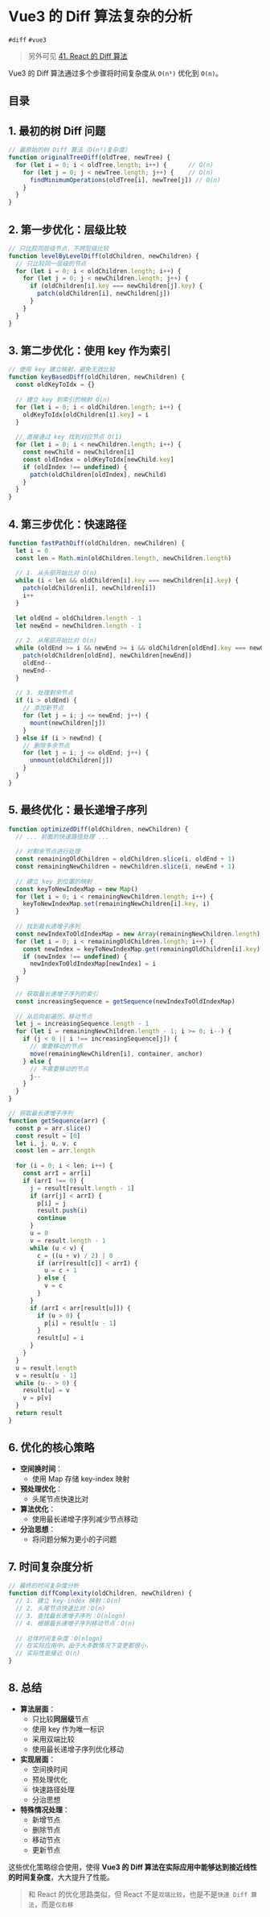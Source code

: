 
# Vue3 的 Diff 算法复杂的分析

`#diff` `#vue3` 

>  另外可见 [41. React 的 Diff 算法](/post/xnovmtPU.html)

Vue3 的 Diff 算法通过多个步骤将时间复杂度从 `O(n³)` 优化到 `O(n)`。


## 目录
<!-- toc -->
 ## 1. **最初的树 Diff 问题** 

```js
// 最原始的树 Diff 算法（O(n³)复杂度）
function originalTreeDiff(oldTree, newTree) {
  for (let i = 0; i < oldTree.length; i++) {      // O(n)
    for (let j = 0; j < newTree.length; j++) {    // O(n)
      findMinimumOperations(oldTree[i], newTree[j]) // O(n)
    }
  }
}
```

## 2. **第一步优化：层级比较**

```js
// 只比较同层级节点，不跨层级比较
function levelByLevelDiff(oldChildren, newChildren) {
  // 只比较同一层级的节点
  for (let i = 0; i < oldChildren.length; i++) {
    for (let j = 0; j < newChildren.length; j++) {
      if (oldChildren[i].key === newChildren[j].key) {
        patch(oldChildren[i], newChildren[j])
      }
    }
  }
}
```

## 3. **第二步优化：使用 key 作为索引**

```js
// 使用 key 建立映射，避免无效比较
function keyBasedDiff(oldChildren, newChildren) {
  const oldKeyToIdx = {}
  
  // 建立 key 到索引的映射 O(n)
  for (let i = 0; i < oldChildren.length; i++) {
    oldKeyToIdx[oldChildren[i].key] = i
  }
  
  // 直接通过 key 找到对应节点 O(1)
  for (let i = 0; i < newChildren.length; i++) {
    const newChild = newChildren[i]
    const oldIndex = oldKeyToIdx[newChild.key]
    if (oldIndex !== undefined) {
      patch(oldChildren[oldIndex], newChild)
    }
  }
}
```

## 4. **第三步优化：快速路径**

```js
function fastPathDiff(oldChildren, newChildren) {
  let i = 0
  const len = Math.min(oldChildren.length, newChildren.length)
  
  // 1. 从头部开始比对 O(n)
  while (i < len && oldChildren[i].key === newChildren[i].key) {
    patch(oldChildren[i], newChildren[i])
    i++
  }
  
  let oldEnd = oldChildren.length - 1
  let newEnd = newChildren.length - 1
  
  // 2. 从尾部开始比对 O(n)
  while (oldEnd >= i && newEnd >= i && oldChildren[oldEnd].key === newChildren[newEnd].key) {
    patch(oldChildren[oldEnd], newChildren[newEnd])
    oldEnd--
    newEnd--
  }
  
  // 3. 处理剩余节点
  if (i > oldEnd) {
    // 添加新节点
    for (let j = i; j <= newEnd; j++) {
      mount(newChildren[j])
    }
  } else if (i > newEnd) {
    // 删除多余节点
    for (let j = i; j <= oldEnd; j++) {
      unmount(oldChildren[j])
    }
  }
}
```

## 5. **最终优化：最长递增子序列**

```js
function optimizedDiff(oldChildren, newChildren) {
  // ... 前面的快速路径处理 ...
  
  // 对剩余节点进行处理
  const remainingOldChildren = oldChildren.slice(i, oldEnd + 1)
  const remainingNewChildren = newChildren.slice(i, newEnd + 1)
  
  // 建立 key 到位置的映射
  const keyToNewIndexMap = new Map()
  for (let i = 0; i < remainingNewChildren.length; i++) {
    keyToNewIndexMap.set(remainingNewChildren[i].key, i)
  }
  
  // 找到最长递增子序列
  const newIndexToOldIndexMap = new Array(remainingNewChildren.length)
  for (let i = 0; i < remainingOldChildren.length; i++) {
    const newIndex = keyToNewIndexMap.get(remainingOldChildren[i].key)
    if (newIndex !== undefined) {
      newIndexToOldIndexMap[newIndex] = i
    }
  }
  
  // 获取最长递增子序列的索引
  const increasingSequence = getSequence(newIndexToOldIndexMap)
  
  // 从后向前遍历，移动节点
  let j = increasingSequence.length - 1
  for (let i = remainingNewChildren.length - 1; i >= 0; i--) {
    if (j < 0 || i !== increasingSequence[j]) {
      // 需要移动的节点
      move(remainingNewChildren[i], container, anchor)
    } else {
      // 不需要移动的节点
      j--
    }
  }
}

// 获取最长递增子序列
function getSequence(arr) {
  const p = arr.slice()
  const result = [0]
  let i, j, u, v, c
  const len = arr.length
  
  for (i = 0; i < len; i++) {
    const arrI = arr[i]
    if (arrI !== 0) {
      j = result[result.length - 1]
      if (arr[j] < arrI) {
        p[i] = j
        result.push(i)
        continue
      }
      u = 0
      v = result.length - 1
      while (u < v) {
        c = ((u + v) / 2) | 0
        if (arr[result[c]] < arrI) {
          u = c + 1
        } else {
          v = c
        }
      }
      if (arrI < arr[result[u]]) {
        if (u > 0) {
          p[i] = result[u - 1]
        }
        result[u] = i
      }
    }
  }
  u = result.length
  v = result[u - 1]
  while (u-- > 0) {
    result[u] = v
    v = p[v]
  }
  return result
}
```

## 6. **优化的核心策略**

- **空间换时间**：
	- 使用 Map 存储 key-index 映射
- **预处理优化**：
	- 头尾节点快速比对
- **算法优化**：
	- 使用最长递增子序列减少节点移动
- **分治思想**：
	- 将问题分解为更小的子问题

## 7. **时间复杂度分析**

```js
// 最终的时间复杂度分析
function diffComplexity(oldChildren, newChildren) {
  // 1. 建立 key-index 映射：O(n)
  // 2. 头尾节点快速比对：O(n)
  // 3. 查找最长递增子序列：O(nlogn)
  // 4. 根据最长递增子序列移动节点：O(n)
  
  // 总体时间复杂度：O(nlogn)
  // 在实际应用中，由于大多数情况下变更都很小，
  // 实际性能接近 O(n)
}
```

## 8. 总结

- **算法层面**：
	- 只比较**同层级**节点
	- 使用 key 作为唯一标识
	- 采用双端比较
	- 使用最长递增子序列优化移动
- **实现层面**：
	- 空间换时间
	- 预处理优化
	- 快速路径处理
	- 分治思想
- **特殊情况处理**：
	- 新增节点
	- 删除节点
	- 移动节点
	- 更新节点

这些优化策略综合使用，使得 **Vue3 的 Diff 算法在实际应用中能够达到接近线性的时间复杂度**，大大提升了性能。


> 和 React 的优化思路类似，但 React 不是`双端比较`，也是不是`快速 Diff 算法`，而是`仅右移`
